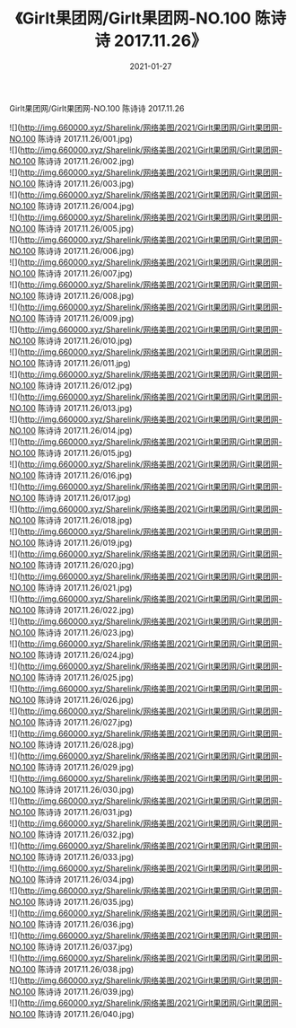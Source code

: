 ﻿---
layout: post
title:  《Girlt果团网/Girlt果团网-NO.100 陈诗诗 2017.11.26》
date:   2021-01-27
img: http://img.660000.xyz/Sharelink/网络美图/2021/Girlt果团网/Girlt果团网-NO.100 陈诗诗 2017.11.26/000.jpg
categories: [美女, 清纯, 唯美]
---

Girlt果团网/Girlt果团网-NO.100 陈诗诗 2017.11.26

 ![](http://img.660000.xyz/Sharelink/网络美图/2021/Girlt果团网/Girlt果团网-NO.100 陈诗诗 2017.11.26/001.jpg) <br>![](http://img.660000.xyz/Sharelink/网络美图/2021/Girlt果团网/Girlt果团网-NO.100 陈诗诗 2017.11.26/002.jpg) <br>![](http://img.660000.xyz/Sharelink/网络美图/2021/Girlt果团网/Girlt果团网-NO.100 陈诗诗 2017.11.26/003.jpg) <br>![](http://img.660000.xyz/Sharelink/网络美图/2021/Girlt果团网/Girlt果团网-NO.100 陈诗诗 2017.11.26/004.jpg) <br>![](http://img.660000.xyz/Sharelink/网络美图/2021/Girlt果团网/Girlt果团网-NO.100 陈诗诗 2017.11.26/005.jpg) <br>![](http://img.660000.xyz/Sharelink/网络美图/2021/Girlt果团网/Girlt果团网-NO.100 陈诗诗 2017.11.26/006.jpg) <br>![](http://img.660000.xyz/Sharelink/网络美图/2021/Girlt果团网/Girlt果团网-NO.100 陈诗诗 2017.11.26/007.jpg) <br>![](http://img.660000.xyz/Sharelink/网络美图/2021/Girlt果团网/Girlt果团网-NO.100 陈诗诗 2017.11.26/008.jpg) <br>![](http://img.660000.xyz/Sharelink/网络美图/2021/Girlt果团网/Girlt果团网-NO.100 陈诗诗 2017.11.26/009.jpg) <br>![](http://img.660000.xyz/Sharelink/网络美图/2021/Girlt果团网/Girlt果团网-NO.100 陈诗诗 2017.11.26/010.jpg) <br>![](http://img.660000.xyz/Sharelink/网络美图/2021/Girlt果团网/Girlt果团网-NO.100 陈诗诗 2017.11.26/011.jpg) <br>![](http://img.660000.xyz/Sharelink/网络美图/2021/Girlt果团网/Girlt果团网-NO.100 陈诗诗 2017.11.26/012.jpg) <br>![](http://img.660000.xyz/Sharelink/网络美图/2021/Girlt果团网/Girlt果团网-NO.100 陈诗诗 2017.11.26/013.jpg) <br>![](http://img.660000.xyz/Sharelink/网络美图/2021/Girlt果团网/Girlt果团网-NO.100 陈诗诗 2017.11.26/014.jpg) <br>![](http://img.660000.xyz/Sharelink/网络美图/2021/Girlt果团网/Girlt果团网-NO.100 陈诗诗 2017.11.26/015.jpg) <br>![](http://img.660000.xyz/Sharelink/网络美图/2021/Girlt果团网/Girlt果团网-NO.100 陈诗诗 2017.11.26/016.jpg) <br>![](http://img.660000.xyz/Sharelink/网络美图/2021/Girlt果团网/Girlt果团网-NO.100 陈诗诗 2017.11.26/017.jpg) <br>![](http://img.660000.xyz/Sharelink/网络美图/2021/Girlt果团网/Girlt果团网-NO.100 陈诗诗 2017.11.26/018.jpg) <br>![](http://img.660000.xyz/Sharelink/网络美图/2021/Girlt果团网/Girlt果团网-NO.100 陈诗诗 2017.11.26/019.jpg) <br>![](http://img.660000.xyz/Sharelink/网络美图/2021/Girlt果团网/Girlt果团网-NO.100 陈诗诗 2017.11.26/020.jpg) <br>![](http://img.660000.xyz/Sharelink/网络美图/2021/Girlt果团网/Girlt果团网-NO.100 陈诗诗 2017.11.26/021.jpg) <br>![](http://img.660000.xyz/Sharelink/网络美图/2021/Girlt果团网/Girlt果团网-NO.100 陈诗诗 2017.11.26/022.jpg) <br>![](http://img.660000.xyz/Sharelink/网络美图/2021/Girlt果团网/Girlt果团网-NO.100 陈诗诗 2017.11.26/023.jpg) <br>![](http://img.660000.xyz/Sharelink/网络美图/2021/Girlt果团网/Girlt果团网-NO.100 陈诗诗 2017.11.26/024.jpg) <br>![](http://img.660000.xyz/Sharelink/网络美图/2021/Girlt果团网/Girlt果团网-NO.100 陈诗诗 2017.11.26/025.jpg) <br>![](http://img.660000.xyz/Sharelink/网络美图/2021/Girlt果团网/Girlt果团网-NO.100 陈诗诗 2017.11.26/026.jpg) <br>![](http://img.660000.xyz/Sharelink/网络美图/2021/Girlt果团网/Girlt果团网-NO.100 陈诗诗 2017.11.26/027.jpg) <br>![](http://img.660000.xyz/Sharelink/网络美图/2021/Girlt果团网/Girlt果团网-NO.100 陈诗诗 2017.11.26/028.jpg) <br>![](http://img.660000.xyz/Sharelink/网络美图/2021/Girlt果团网/Girlt果团网-NO.100 陈诗诗 2017.11.26/029.jpg) <br>![](http://img.660000.xyz/Sharelink/网络美图/2021/Girlt果团网/Girlt果团网-NO.100 陈诗诗 2017.11.26/030.jpg) <br>![](http://img.660000.xyz/Sharelink/网络美图/2021/Girlt果团网/Girlt果团网-NO.100 陈诗诗 2017.11.26/031.jpg) <br>![](http://img.660000.xyz/Sharelink/网络美图/2021/Girlt果团网/Girlt果团网-NO.100 陈诗诗 2017.11.26/032.jpg) <br>![](http://img.660000.xyz/Sharelink/网络美图/2021/Girlt果团网/Girlt果团网-NO.100 陈诗诗 2017.11.26/033.jpg) <br>![](http://img.660000.xyz/Sharelink/网络美图/2021/Girlt果团网/Girlt果团网-NO.100 陈诗诗 2017.11.26/034.jpg) <br>![](http://img.660000.xyz/Sharelink/网络美图/2021/Girlt果团网/Girlt果团网-NO.100 陈诗诗 2017.11.26/035.jpg) <br>![](http://img.660000.xyz/Sharelink/网络美图/2021/Girlt果团网/Girlt果团网-NO.100 陈诗诗 2017.11.26/036.jpg) <br>![](http://img.660000.xyz/Sharelink/网络美图/2021/Girlt果团网/Girlt果团网-NO.100 陈诗诗 2017.11.26/037.jpg) <br>![](http://img.660000.xyz/Sharelink/网络美图/2021/Girlt果团网/Girlt果团网-NO.100 陈诗诗 2017.11.26/038.jpg) <br>![](http://img.660000.xyz/Sharelink/网络美图/2021/Girlt果团网/Girlt果团网-NO.100 陈诗诗 2017.11.26/039.jpg) <br>![](http://img.660000.xyz/Sharelink/网络美图/2021/Girlt果团网/Girlt果团网-NO.100 陈诗诗 2017.11.26/040.jpg) <br>
